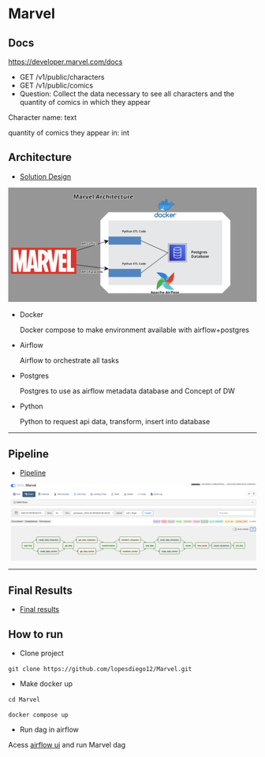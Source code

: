 # Marvel


## Docs
https://developer.marvel.com/docs
- GET /v1/public/characters
- GET /v1/public/comics
- Question: Collect the data necessary to see all characters and the quantity of comics in which they
appear

Character name: text 

quantity of comics they appear in: int

## Architecture

* [Solution Design](https://raw.githubusercontent.com/lopesdiego12/Marvel/main/image/arch_design.png)

![image](https://raw.githubusercontent.com/lopesdiego12/Marvel/main/image/arch_design.png)

- Docker
    
    Docker compose to make environment available with airflow+postgres

- Airflow
    
    Airflow to orchestrate all tasks

- Postgres
    
    Postgres to use as airflow metadata database and Concept of DW

- Python
    
    Python to request api data, transform, insert into database

---

## Pipeline

* [Pipeline](https://raw.githubusercontent.com/lopesdiego12/Marvel/main/image/pipeline.png)

![image](https://raw.githubusercontent.com/lopesdiego12/Marvel/main/image/pipeline.png)

---

## Final Results

* [Final results](https://github.com/lopesdiego12/Marvel/blob/main/final_results.csv)


## How to run

- Clone project

```git clone https://github.com/lopesdiego12/Marvel.git ```

- Make docker up

```cd Marvel ```

```docker compose up ```

- Run dag in airflow

Acess [airflow ui](http://localhost:8080/home) and run Marvel dag
